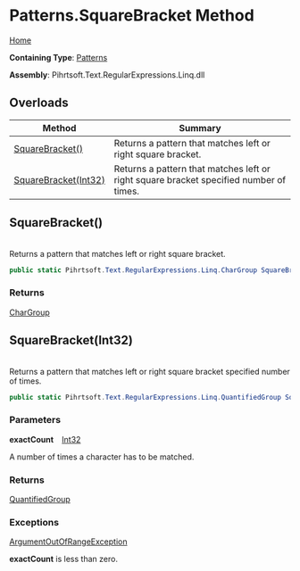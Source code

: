 # Patterns\.SquareBracket Method

[Home](../../../../../../README.md)

**Containing Type**: [Patterns](../README.md)

**Assembly**: Pihrtsoft\.Text\.RegularExpressions\.Linq\.dll

## Overloads

| Method | Summary |
| ------ | ------- |
| [SquareBracket()](#Pihrtsoft_Text_RegularExpressions_Linq_Patterns_SquareBracket) | Returns a pattern that matches left or right square bracket\. |
| [SquareBracket(Int32)](#Pihrtsoft_Text_RegularExpressions_Linq_Patterns_SquareBracket_System_Int32_) | Returns a pattern that matches left or right square bracket specified number of times\. |

## SquareBracket\(\) <a id="Pihrtsoft_Text_RegularExpressions_Linq_Patterns_SquareBracket"></a>

\
Returns a pattern that matches left or right square bracket\.

```csharp
public static Pihrtsoft.Text.RegularExpressions.Linq.CharGroup SquareBracket()
```

### Returns

[CharGroup](../../CharGroup/README.md)

## SquareBracket\(Int32\) <a id="Pihrtsoft_Text_RegularExpressions_Linq_Patterns_SquareBracket_System_Int32_"></a>

\
Returns a pattern that matches left or right square bracket specified number of times\.

```csharp
public static Pihrtsoft.Text.RegularExpressions.Linq.QuantifiedGroup SquareBracket(int exactCount)
```

### Parameters

**exactCount** &ensp; [Int32](https://docs.microsoft.com/en-us/dotnet/api/system.int32)

A number of times a character has to be matched\.

### Returns

[QuantifiedGroup](../../QuantifiedGroup/README.md)

### Exceptions

[ArgumentOutOfRangeException](https://docs.microsoft.com/en-us/dotnet/api/system.argumentoutofrangeexception)

**exactCount** is less than zero\.


